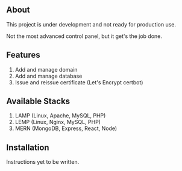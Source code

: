 ## About

This project is under development and not ready for production use.

Not the most advanced control panel, but it get's the job done.

## Features

1. Add and manage domain
1. Add and manage database
1. Issue and reissue certificate (Let's Encrypt certbot)

## Available Stacks

1. LAMP (Linux, Apache, MySQL, PHP)
1. LEMP (Linux, Nginx, MySQL, PHP)
1. MERN (MongoDB, Express, React, Node)

## Installation

Instructions yet to be written.
